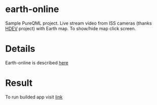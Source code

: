 # earth-online
Sample PureQML project. Live stream video from ISS cameras (thanks [HDEV](https://eol.jsc.nasa.gov/ESRS/HDEV/) project) with Earth map.
To show/hide map click screen.

# Details
Earth-online is described [here](https://habrahabr.ru/post/326006/)

# Result
To run builded app visit [link](https://pureqml.github.io/earth-online/)
